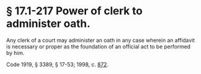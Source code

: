 # § 17.1-217 Power of clerk to administer oath.

<p>Any clerk of a court may administer an oath in any case wherein an affidavit is necessary or proper as the foundation of an official act to be performed by him.</p><p>Code 1919, § 3389, § 17-53; 1998, c. <a href='http://lis.virginia.gov/cgi-bin/legp604.exe?981+ful+CHAP0872'>872</a>.</p>